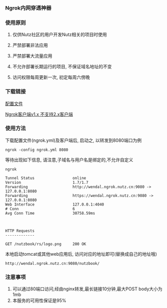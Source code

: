 ### Ngrok内网穿透神器

### 使用原则

1. 仅供Nutz社区的用户开发Nutz相关的项目时使用

2. 严禁部署非法应用

3. 严禁部署大流量应用

4. 不允许部署长期运行的项目, 不保证域名地址的不变

5. 访问权限每周更新一次, 初定每周六傍晚

### 下载链接

[配置文件](/ngrok/config/download)

[Ngrok客户端v1.x 不支持2.x客户端](https://ngrok.com/download/1)

### 使用方法

下载配置文件(ngrok.yml)及客户端后, 启动之, 以转发到8080端口为例

```
ngrok -config ngrok.yml 8080
```

等待出现如下信息, 请注意,子域名与用户名是绑定的,不允许自定义

```
ngrok

Tunnel Status                 online
Version                       1.7/1.7
Forwarding                    http://wendal.ngrok.nutz.cn:9080 -> 127.0.0.1:8080
Forwarding                    https://wendal.ngrok.nutz.cn:9080 -> 127.0.0.1:8080
Web Interface                 127.0.0.1:4040
# Conn                        6
Avg Conn Time                 30758.59ms



HTTP Requests
-------------

GET /nutzbook/rs/logo.png     200 OK
```

本地启动tomcat或其他web应用后, 访问对应的地址即可(替换成自己的地址哦)

```
http://wendal.ngrok.nutz.cn:9080/nutzbook/
```

### 注意事项

1. 可以通过80端口访问,经由nginx转发,最长链接10分钟,最大POST body大小为1mb
2. 本服务的可用性保证是95%
